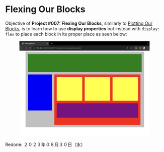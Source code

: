 # Flexing Our Blocks

Objective of **Project #007: Flexing Our Blocks**, similarly to [Plotting Our Blocks](/CSS/006-Plotting_Our_Blocks), is to learn how to use **display properties** but instead with `display: flex` to place each block in its proper place as seen below:

<div align="center">
<img src="img/flexing-blocks.png" height="300px">
</div>

Redone: ２０２３年０８月３０日（水）